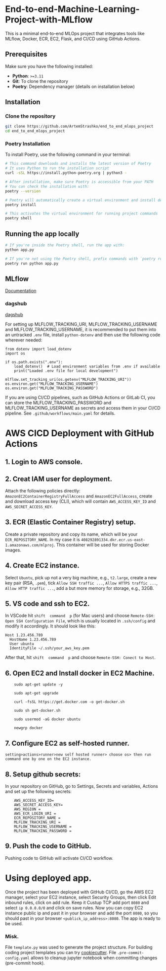 # End-to-end-Machine-Learning-Project-with-MLflow
This is a minimal end-to-end MLOps project that integrates tools like MLflow, Docker, ECR, EC2, Flask, and CI/CD using GitHub Actions.



<!-- 
## Workflows

1. Update config.yaml
2. Update schema.yaml
3. Update params.yaml
4. Update the entity
5. Update the configuration manager in src config
6. Update the components
7. Update the pipeline 
8. Update the main.py
9. Update the app.py
 -->

## Prerequisites

Make sure you have the following installed:

- **Python**: `>=3.11`
- **Git**: To clone the repository
- **Poetry**: Dependency manager (details on installation below)


## Installation

### Clone the repository
```bash
git clone https://github.com/ArtemStrashko/end_to_end_mlops_project
cd end_to_end_mlops_project
```

### Poetry Installation
To install Poetry, use the following command in your terminal:

```bash
# This command downloads and installs the latest version of Poetry
# It uses Python to run the installation script
curl -sSL https://install.python-poetry.org | python3 -

# After installation, make sure Poetry is accessible from your PATH
# You can check the installation with:
poetry --version

# Poetry will automatically create a virtual environment and install dependencies
poetry install

# This activates the virtual environment for running project commands
poetry shell
```


## Running the app locally
```bash
# If you're inside the Poetry shell, run the app with:
python app.py

# If you're not using the Poetry shell, prefix commands with `poetry run`:
poetry run python app.py
```



## MLflow

[Documentation](https://mlflow.org/docs/latest/index.html)

### dagshub
[dagshub](https://dagshub.com/)

For setting up MLFLOW_TRACKING_URI, MLFLOW_TRACKING_USERNAME and MLFLOW_TRACKING_USERNAME, it is recommended to put them into an untracked `.env` file, install `python-dotenv` and then use the following code wherever needed:
```
from dotenv import load_dotenv
import os

if os.path.exists(".env"):
    load_dotenv()  # Load environment variables from .env if available
    print("Loaded .env file for local development")
    
mlflow.set_tracking_uri(os.getenv("MLFLOW_TRACKING_URI"))
os.environ.get("MLFLOW_TRACKING_USERNAME")
os.environ.get("MLFLOW_TRACKING_PASSWORD")
``` 

If you are using CI/CD pipelines, such as GitHub Actions or GitLab CI, you can store the MLFLOW_TRACKING_PASSWORD and MLFLOW_TRACKING_USERNAME as secrets and access them in your CI/CD pipeline. See `.github/workflows/main.yaml` for details.


# AWS CICD Deployment with GitHub Actions

## 1. Login to AWS console.

## 2. Creat IAM user for deployment.

Attach the following policies directly: `AmazonEC2ContainerRegistryFullAccess` and `AmazonEC2FullAccess`, create and download access key (CLI), which will contain `AWS_ACCESS_KEY_ID` and `AWS_SECRET_ACCESS_KEY`.

## 3. ECR (Elastic Container Registry) setup.

Create a private repository and copy its name, which will be your `ECR_REPOSITORY_NAME`. In my case it is `408292891334.dkr.ecr.us-east-1.amazonaws.com/mlproj`. This container will be used for storing Docker images.

## 4. Create EC2 instance.

Select `Ubuntu`, pick up not a very big machine, e.g., `t2.large`, create a new key pair (RSA, `.pem`), tick `Allow SSH traffic ...`, `Allow HTTPS traffic ...`, `Allow HTTP traffic ...`, add a but more memory for storage, e.g., 32GB. 

## 5. VS code and ssh to EC2.

In VSCode hit `shift  command  p` (for Mac users) and choose `Remote-SSH: Open SSH Configuration File`, which is usually located in `.ssh/config` and modify it accordingly. It should look like this:
```
Host 1.23.456.789
  HostName 1.23.456.789
  User ubuntu
  IdentityFile ~/.ssh/your_aws_key.pem
```

After that, hit `shift  command  p` and choose `Remote-SSH: Conect to Host`.


## 6. Open EC2 and Install docker in EC2 Machine.
	
```
	sudo apt-get update -y

	sudo apt-get upgrade
	
	curl -fsSL https://get.docker.com -o get-docker.sh

	sudo sh get-docker.sh

	sudo usermod -aG docker ubuntu

	newgrp docker
```
	
## 7. Configure EC2 as self-hosted runner.
    setting>actions>runner>new self hosted runner> choose os> then run command one by one on the EC2 instance. 


## 8. Setup github secrets:

In your repository on GitHub, go to Settings, Secrets and variables, Actions and set up the following secrets:
```
	AWS_ACCESS_KEY_ID=
	AWS_SECRET_ACCESS_KEY=
	AWS_REGION = 
	AWS_ECR_LOGIN_URI = 
	ECR_REPOSITORY_NAME = 
	MLFLOW_TRACKING_URI = 
	MLFLOW_TRACKING_USERNAME = 
	MLFLOW_TRACKING_PASSWORD = 
```

## 9. Push the code to GitHub.

Pushing code to GitHub will activate CI/CD workflow. 


# Using deployed app.

Once the project has been deployed with GitHub CI/CD, go the AWS EC2 manager, select your EC2 instance, select Security Groups, then click Edit inbound rules, click on add rule. Keep it Custup TCP add port `8080` and select `ip 0.0.0.0/0` and click on save rules. Now you can copy EC2 instance public ip and past it in your browser and add the port `8080`, so you should past in your browser `<publick_ip_address>:8080`. The app is ready to be used.

### Misk.

File `template.py` was used to generate the project structure. For building coding project templates you can try [cookiecutter](https://www.cookiecutter.io/). File `.pre-commit-config.yaml` allows to cleanup jupyter notebook when committing changes (pre-commit hook). 